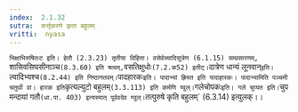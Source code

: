 ```yaml
---
index:  2.1.32
sutra:  कर्त्तृकरणे कृता बहुलम्
vritti:  nyasa
---
```


`भिक्षाभिरुषितःट इति। हेतौ (2.3.23) तृतीया विहिता। वसेर्वच्यादिसूत्रेण (6.1.15) सम्प्रसारणम्, `शासिवसिघसीनाञ्च` (8.3.60) इति षत्वम्, `वसतिक्षुधोः` (7.2.क52) इतीट्। `दात्रेण धान्यं लूनवान्` इति। `ल्वादिभ्यश्च` (8.2.44) इति निष्ठानतवम्। `पादहारकः` इति। पादाभ्यां ह्रियत इति पादाहारकः। पादाभ्यामिति पञ्चमी चतुर्थी वा। हारक इति `कृत्यल्युटो बहुलम्` (3.3.113) इति कर्मणि ण्वुल्। `गलेचोपकः` इति। गले चुप्यत इति। `चुप मन्दायां गतौ` (धा.पा. 403) इत्यस्मात् पूर्ववदेव ण्वुल्। `तत्पुरुषे कृति बहुलम्` (6.3.14) इत्युलक्।।

